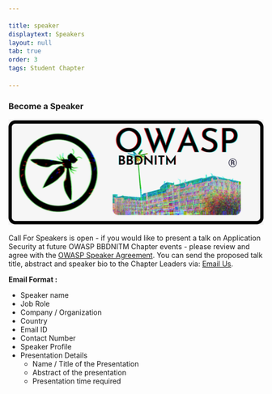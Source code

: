 ```yaml
---

title: speaker
displaytext: Speakers
layout: null
tab: true
order: 3
tags: Student Chapter

---
```


<h3>Become a Speaker</h3>

<img src="assets/images/Logo.png"/>

Call For Speakers is open - if you would like to present a talk on Application Security at future OWASP BBDNITM Chapter events - please review and agree with the [OWASP Speaker Agreement](https://owasp.org/www-policy/legal/speaker-agreement).
You can send the proposed talk title, abstract and speaker bio to the Chapter Leaders via:
[Email Us](mailto:bbdnitm-chapter@owasp.org).

**Email Format :**

- Speaker name
- Job Role
- Company / Organization
- Country
- Email ID
- Contact Number
- Speaker Profile
- Presentation Details
    - Name / Title of the Presentation
    - Abstract of the presentation
    - Presentation time required
